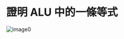 # 證明 ALU 中的一條等式
![image0](https://user-images.githubusercontent.com/81726807/149166154-bd03b1fe-a6a6-42d5-b014-9c78eef06050.jpg)
